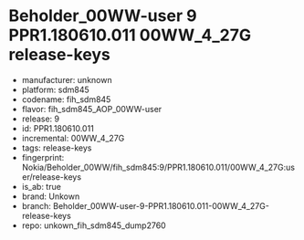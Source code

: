 # Beholder_00WW-user 9 PPR1.180610.011 00WW_4_27G release-keys
- manufacturer: unknown
- platform: sdm845
- codename: fih_sdm845
- flavor: fih_sdm845_AOP_00WW-user
- release: 9
- id: PPR1.180610.011
- incremental: 00WW_4_27G
- tags: release-keys
- fingerprint: Nokia/Beholder_00WW/fih_sdm845:9/PPR1.180610.011/00WW_4_27G:user/release-keys
- is_ab: true
- brand: Unkown
- branch: Beholder_00WW-user-9-PPR1.180610.011-00WW_4_27G-release-keys
- repo: unkown_fih_sdm845_dump2760
